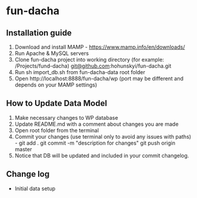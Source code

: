 # fun-dacha


## Installation guide

1. Download and install MAMP - https://www.mamp.info/en/downloads/
2. Run Apache & MySQL servers
3. Clone fun-dacha project into working directory (for eхample: /Projects/fund-dacha)
git@github.com:hohunskyi/fun-dacha.git
4. Run sh import_db.sh from fun-dacha-data root folder
5. Open http://localhost:8888/fun-dacha/wp (port may be different and depends on your MAMP settings)



## How to Update Data Model
1. Make necessary changes to WP database
2. Update README.md with a comment about changes you are made
3. Open root folder from the terminal
4. Commit your changes (use terminal only to avoid any issues with paths) -
git add .
git commit -m "description for changes"
git push origin master
5. Notice that DB will be updated and included in your commit changelog.

## Change log
- Initial data setup
